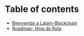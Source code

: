 # Table of contents
* [Bienvenido a Latam-Blockchain](README.md)
* [Roadmap- Hoja de Ruta](roadmap.md)

